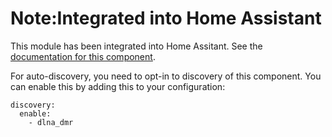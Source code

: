 # Note:Integrated into Home Assistant

This module has been integrated into Home Assitant. See the [documentation for this component](https://www.home-assistant.io/components/media_player.dlna_dmr/).

For auto-discovery, you need to opt-in to discovery of this component. You can enable this by adding this to your configuration:
```
discovery:
  enable:
    - dlna_dmr
```
